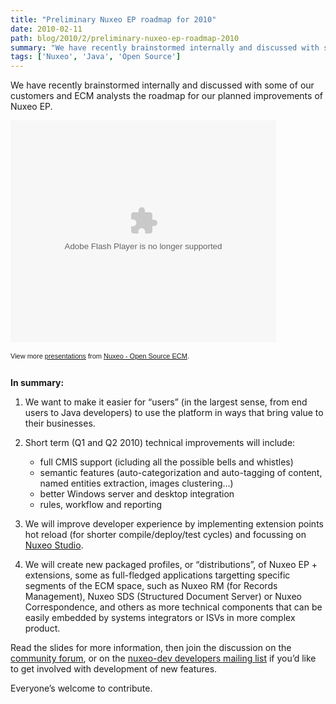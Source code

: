 ```yaml
---
title: "Preliminary Nuxeo EP roadmap for 2010"
date: 2010-02-11
path: blog/2010/2/preliminary-nuxeo-ep-roadmap-2010
summary: "We have recently brainstormed internally and discussed with some of our customers and ECM analysts the roadmap for our planned improvements of Nuxeo EP."
tags: ['Nuxeo', 'Java', 'Open Source']
---
```


<p>We have recently brainstormed internally and discussed with some of our customers and ECM analysts the roadmap for our planned improvements of Nuxeo EP.</p> 
 <p id="__ss_3134176" style="width:425px;text-align:left"><object height="355" style="margin:0px" width="425"><param name="movie" value="http://static.slidesharecdn.com/swf/ssplayer2.swf?doc=nuxeopreliminaryroadmap2010-100211090210-phpapp02&amp;stripped_title=nuxeo-preliminary-roadmap-2010"><param name="allowFullScreen" value="true"><param name="allowScriptAccess" value="always"><embed allowfullscreen="true" allowscriptaccess="always" height="355" src="http://static.slidesharecdn.com/swf/ssplayer2.swf?doc=nuxeopreliminaryroadmap2010-100211090210-phpapp02&amp;stripped_title=nuxeo-preliminary-roadmap-2010" type="application/x-shockwave-flash" width="425"></embed></object></p><p style="font-size:11px;font-family:tahoma,arial;height:26px;padding-top:2px;">View more <a href="http://www.slideshare.net/" style="text-decoration:underline;">presentations</a> from <a href="http://www.slideshare.net/nuxeo" style="text-decoration:underline;">Nuxeo - Open Source ECM</a>.</p>
 
   
<p><strong>In summary:</strong></p> 

<ol>
<li><p>We want to make it easier for &#8220;users&#8221; (in the largest sense, from end users to Java developers) to use the platform in ways that bring value to their businesses.</p></li>
<li><p>Short term (Q1 and Q2 2010) technical improvements will include:</p>

<ul><li>full CMIS support (icluding all the possible bells and whistles)</li>
<li>semantic features (auto-categorization and auto-tagging of content, named entities extraction, images clustering&#8230;)</li>
<li>better Windows server and desktop integration</li>
<li>rules, workflow and reporting</li>
</ul></li>

<li><p>We will improve developer experience by implementing extension points hot reload (for shorter compile/deploy/test cycles) and focussing on <a href="http://www.nuxeo.com/en/subscription/connect/studio">Nuxeo Studio</a>.</p></li>

<li><p>We will create new packaged profiles,&#160;or &#8220;distributions&#8221;,&#160;of Nuxeo EP + extensions, some as full-fledged applications targetting specific segments of the ECM space, such as Nuxeo RM (for Records Management), Nuxeo SDS (Structured Document Server) or Nuxeo Correspondence, and others as more technical components that can be easily embedded by systems integrators or ISVs in more complex product.</p></li>
</ol>

<p>Read the slides for more information, then join the discussion on the <a href="http://www.nuxeo.org/discussions/">community forum</a>, or on the <a href="http://lists.nuxeo.com/mailman/listinfo/nuxeo-dev">nuxeo-dev developers mailing list</a> if you&#8217;d like to get involved with development of new features.</p> 

<p>Everyone&#8217;s welcome to contribute.</p> 

